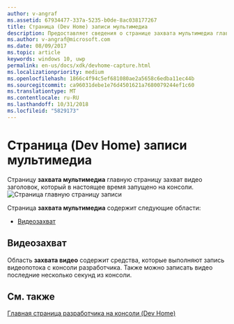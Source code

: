 ```yaml
---
author: v-angraf
ms.assetid: 67934477-337a-5235-b0de-8ac038177267
title: Страница (Dev Home) записи мультимедиа
description: Предоставляет сведения о странице захвата мультимедиа главную страницу приложения для Xbox One.
ms.author: v-angraf@microsoft.com
ms.date: 08/09/2017
ms.topic: article
keywords: windows 10, uwp
permalink: en-us/docs/xdk/devhome-capture.html
ms.localizationpriority: medium
ms.openlocfilehash: 1866c4f94c5ef681080ae2a5658c6edba11ec44b
ms.sourcegitcommit: ca96031debe1e76d4501621a7680079244ef1c60
ms.translationtype: MT
ms.contentlocale: ru-RU
ms.lasthandoff: 10/31/2018
ms.locfileid: "5829173"
---
```

# <a name="media-capture-page-dev-home"></a>Страница (Dev Home) записи мультимедиа
   
  
Страницу **захвата мультимедиа** главную страницу захват видео заголовок, который в настоящее время запущено на консоли.   
 ![Страница главную страницу записи](images/devhome_capture.png)   
  
Страница **захвата мультимедиа** содержит следующие области:   
 
   *  [Видеозахват](#ID4EHB)  

 
<a id="ID4EHB"></a>

   

## <a name="video-capture"></a>Видеозахват  
   
  
Область **захвата видео** содержит средства, которые выполняют запись видеопотока с консоли разработчика. Также можно записать видео последние несколько секунд из консоли.   
  
<a id="ID4ERB"></a>

   

## <a name="see-also"></a>См. также  
 [Главная страница разработчика на консоли (Dev Home)](dev-home.md)

  
